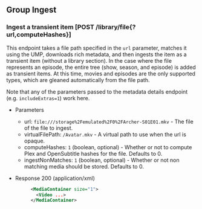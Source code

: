## Group Ingest

### Ingest a transient item [POST /library/file{?url,computeHashes}]

This endpoint takes a file path specified in the `url` parameter, matches it using the UMP, downloads rich metadata, and then ingests the item as a transient item (without a library section). In the case where the file represents an episode, the entire tree (show, season, and episode) is added as transient items. At this time, movies and episodes are the only supported types, which are gleaned automatically from the file path.

Note that any of the parameters passed to the metadata details endpoint (e.g. `includeExtras=1`) work here.

+ Parameters
    + url: `file:///storage%2Femulated%2F0%2FArcher-S01E01.mkv` - The file of the file to ingest.
    + virtualFilePath: `/Avatar.mkv` - A virtual path to use when the url is opaque.
    + computeHashes: `1` (boolean, optional) - Whether or not to compute Plex and OpenSubtitle hashes for the file. Defaults to 0.
    + ingestNonMatches: `1` (boolean, optional) - Whether or not non matching media should be stored. Defaults to 0.

+ Response 200 (application/xml)
```xml
         <MediaContainer size="1">
           <Video ...>
         </MediaContainer>
```